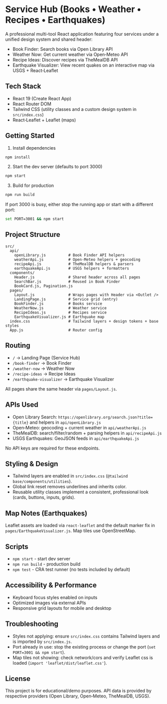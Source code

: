 # Service Hub (Books • Weather • Recipes • Earthquakes)

A professional multi-tool React application featuring four services under a unified design system and shared header:

- Book Finder: Search books via Open Library API
- Weather Now: Get current weather via Open‑Meteo API
- Recipe Ideas: Discover recipes via TheMealDB API
- Earthquake Visualizer: View recent quakes on an interactive map via USGS + React‑Leaflet

## Tech Stack
- React 19 (Create React App)
- React Router DOM
- Tailwind CSS (utility classes and a custom design system in `src/index.css`)
- React‑Leaflet + Leaflet (maps)

## Getting Started
1. Install dependencies
```bash
npm install
```
2. Start the dev server (defaults to port 3000)
```bash
npm start
```
3. Build for production
```bash
npm run build
```

If port 3000 is busy, either stop the running app or start with a different port:
```bash
set PORT=3001 && npm start
```

## Project Structure
```text
src/
  api/
    openLibrary.js          # Book Finder API helpers
    weatherApi.js           # Open‑Meteo helpers + geocoding
    recipeApi.js            # TheMealDB helpers & parsers
    earthquakeApi.js        # USGS helpers + formatters
  components/
    Header.js               # Shared header across all pages
    SearchBar.js            # Reused in Book Finder
    BookCard.js, Pagination.js
  pages/
    Layout.js               # Wraps pages with Header via <Outlet />
    LandingPage.js          # Service grid (entry)
    BookFinder.js           # Books service
    WeatherNow.js           # Weather service
    RecipeIdeas.js          # Recipes service
    EarthquakeVisualizer.js # Earthquake map
  index.css                 # Tailwind layers + design tokens + base styles
  App.js                    # Router config
```

## Routing
- `/` → Landing Page (Service Hub)
- `/book-finder` → Book Finder
- `/weather-now` → Weather Now
- `/recipe-ideas` → Recipe Ideas
- `/earthquake-visualizer` → Earthquake Visualizer

All pages share the same header via `pages/Layout.js`.

## APIs Used
- Open Library Search: `https://openlibrary.org/search.json?title={title}` and helpers in `api/openLibrary.js`
- Open‑Meteo: geocoding + current weather in `api/weatherApi.js`
- TheMealDB: search/filter/random + parsing helpers in `api/recipeApi.js`
- USGS Earthquakes: GeoJSON feeds in `api/earthquakeApi.js`

No API keys are required for these endpoints.

## Styling & Design
- Tailwind layers are enabled in `src/index.css` (`@tailwind base/components/utilities`).
- Global link reset removes underlines and inherits color.
- Reusable utility classes implement a consistent, professional look (cards, buttons, inputs, grids).

## Map Notes (Earthquakes)
Leaflet assets are loaded via `react-leaflet` and the default marker fix in `pages/EarthquakeVisualizer.js`. Map tiles use OpenStreetMap.

## Scripts
- `npm start` - start dev server
- `npm run build` - production build
- `npm test` - CRA test runner (no tests included by default)

## Accessibility & Performance
- Keyboard focus styles enabled on inputs
- Optimized images via external APIs
- Responsive grid layouts for mobile and desktop

## Troubleshooting
- Styles not applying: ensure `src/index.css` contains Tailwind layers and is imported by `src/index.js`.
- Port already in use: stop the existing process or change the port (`set PORT=3001 && npm start`).
- Map tiles not showing: check network/cors and verify Leaflet css is loaded (`import 'leaflet/dist/leaflet.css'`).

## License
This project is for educational/demo purposes. API data is provided by respective providers (Open Library, Open‑Meteo, TheMealDB, USGS).

